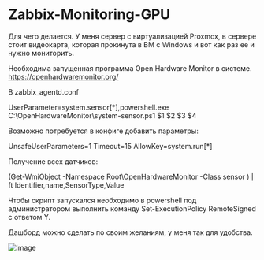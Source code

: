# Zabbix-Monitoring-GPU

Для чего делается.
У меня сервер с виртуализацией Proxmox, в сервере стоит видеокарта, которая прокинута в ВМ с Windows и вот как раз ее и нужно мониторить.

Необходима запущенная программа Open Hardware Monitor в системе.
https://openhardwaremonitor.org/

В zabbix_agentd.conf

UserParameter=system.sensor[*],powershell.exe C:\OpenHardwareMonitor\system-sensor.ps1 $1 $2 $3 $4

Возможно потребуется в конфиге добавить параметры:

 UnsafeUserParameters=1
 Timeout=15
 AllowKey=system.run[*]

Получение всех датчиков: 

(Get-WmiObject -Namespace Root\OpenHardwareMonitor -Class sensor ) | ft Identifier,name,SensorType,Value

Чтобы скрипт запускался необходимо в powershell под администратором выполнить команду  Set-ExecutionPolicy RemoteSigned с ответом Y.

Дашборд можно сделать по своим желаниям, у меня так для удобства.

![image](https://user-images.githubusercontent.com/47965173/207835388-09bedcc3-956a-43d1-9666-ebaab814c130.png)

